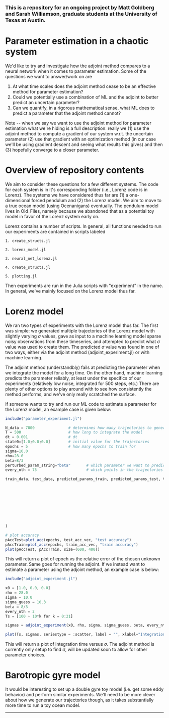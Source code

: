 ### This is a repository for an ongoing project by Matt Goldberg and Sarah Williamson, graduate students at the University of Texas at Austin. 

# Parameter estimation in a chaotic system 

We'd like to try and investigate how the adjoint method compares to a neural network when it comes to parameter estimation. Some of the questions we want to answer/work on are  

1. At what time scales does the adjoint method cease to be an effective method for parameter estimation? 
2. Could we potentially use a combination of ML and the adjoint to better predict an uncertain parameter?
3. Can we quantify, in a rigorous mathematical sense, what ML does to predict a parameter that the adjoint method cannot?

Note -- when we say we want to use the adjoint method for parameter estimation what we're hiding is a full description: really we (1) use the adjoint method to compute a gradient of our system w.r.t. the uncertain parameter (2) use that gradient with an optimization method (in our case we'll be using gradient descent and seeing what results this gives) and then (3) hopefully converge to a closer parameter. 

# Overview of repository contents

We aim to consider these questions for a few different systems. The code for each system is in it's corresponding folder (i.e., Lorenz code is in Lorenz). The systems we have considered thus far are (1) a one-dimensional forced pendulum and (2) the Lorenz model. We aim to move to a true ocean model (using Ocenanigans) eventually. The pendulum model lives in Old_Files, namely because we abandoned that as a potential toy model in favor of the Lorenz system early on. 

Lorenz contains a number of scripts. In general, all functions needed to run our experiments are contained in scripts labeled 

    1. create_structs.jl
    
    2. lorenz_model.jl
    
    3. neural_net_lorenz.jl
    
    4. create_structs.jl
    
    5. plotting.jl
    
Then experiments are run in the Julia scripts with "experiment" in the name. In general, we've mainly focused on the Lorenz model thus far. 

# Lorenz model 

We ran two types of experiments with the Lorenz model thus far. The first was simple: we generated multiple trajectories of the Lorenz model with slightly varying $\sigma$ values, gave as input to a machine learning model sparse noisy observations from these timeseries, and attempted to predict what $\sigma$ value was used to create them. The predicted $\sigma$ value was found in one of two ways, either via the adjoint method (adjoint_experiment.jl) or with machine learning. 

The adjoint method (understandbly) fails at predicting the parameter when we integrate the model for a long time. On the other hand, machine learning predicts the parameter reliably, at least under the specifics of our experiments (relatively low noise, integrated for 500 steps, etc.) There are plenty of other options to play around with to see how consistently the method performs, and we've only really scratched the surface. 

If someone wants to try and run our ML code to estimate a parameter for the Lorenz model, an example case is given below: 

```julia
include("parameter_experiment.jl")

N_data = 7000               # determines how many trajectories to generate
T = 500                     # how long to integrate the model 
dt = 0.001                  # dt 
state0=[1.0;0.0;0.0]        # initial value for the trajectories
epochs = 5                  # how many epochs to train for 
sigma=10.0                  
rho=28.0
beta=8/3
perturbed_param_string="beta"       # which parameter we want to predict, needs to be given as a string 
every_nth = 75                      # which points in the trajectories to use as data

train_data, test_data, predicted_params_train, predicted_params_test, train_acc_vec, test_acc_vec = parameter_experiment(N_data, 
                                                                                                                         T, 
                                                                                                                         dt, 
                                                                                                                         state0, 
                                                                                                                         every_nth,
                                                                                                                         sigma, 
                                                                                                                         rho, 
                                                                                                                         beta, 
                                                                                                                         perturbed_param_string, 
                                                                                                                         epochs 
)

# plot accuracy
pAccTest=plot_acc(epochs, test_acc_vec, "test accuracy")
pAccTrain=plot_acc(epochs, train_acc_vec, "train accuracy")
plot(pAccTest, pAccTrain, size=(600, 400))

```

This will return a plot of epoch vs the relative error of the chosen unknown parameter. Same goes for running the adjoint. If we instead want to estimate a parameter using the adjoint method, an example case is below: 

```julia
include("adjoint_experiment.jl")

x0 = [1.0, 0.0, 0.0]               
rho = 28.0                           
sigma = 10.0                        
sigma_guess = 10.3 
beta = 8/3 
every_nth = 2 
Ts = [100 + 10*k for k = 0:21]

sigmas = adjoint_experiment(x0, rho, sigma, sigma_guess, beta, every_nth, Ts)

plot(Ts, sigmas, seriestype = :scatter, label = "", xlabel="Integration time", ylabel=L"\sigma", dpi = 300)

```

This will return a plot of integration time versus $\sigma$. The adjoint method is currently only setup to find $\sigma$, will be updated soon to allow for other parameter choices. 

# Barotropic gyre model 

It would be interesting to set up a double gyre toy model (i.e. get some eddy behavior) and perform similar experiments. We'll need to be more clever about how we generate our trajectories though, as it takes substantially more time to run a toy ocean model.

-----------------

